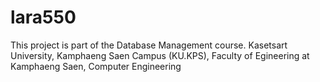 # lara550
 This project is part of the Database Management course. Kasetsart University, Kamphaeng Saen Campus (KU.KPS), Faculty of Egineering at Kamphaeng Saen, Computer Engineering
